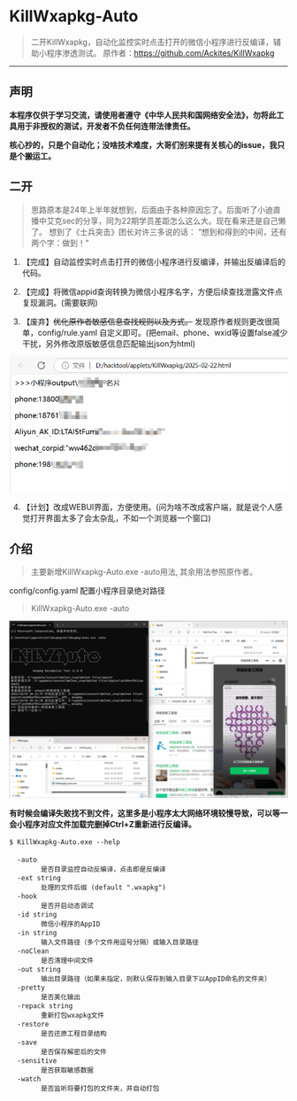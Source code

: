 # KillWxapkg-Auto

> 二开KillWxapkg，自动化监控实时点击打开的微信小程序进行反编译，辅助小程序渗透测试。
> 原作者：https://github.com/Ackites/KillWxapkg


------------------
## 声明

**本程序仅供于学习交流，请使用者遵守《中华人民共和国网络安全法》，勿将此工具用于非授权的测试，开发者不负任何连带法律责任。**

**核心抄的，只是个自动化；没啥技术难度，大哥们别来提有关核心的issue，我只是个搬运工。**

## 二开

> 思路原本是24年上半年就想到，后面由于各种原因忘了。后面听了小迪直播中艾克sec的分享，同为22期学员差距怎么这么大。现在看来还是自己懒了。
> 想到了《士兵突击》团长对许三多说的话：
> “想到和得到的中间，还有两个字：做到！” 

1. 【完成】自动监控实时点击打开的微信小程序进行反编译，并输出反编译后的代码。

2. 【完成】将微信appid查询转换为微信小程序名字，方便后续查找泄露文件点复现漏洞。(需要联网)

3. 【废弃】~~优化原作者敏感信息查找规则以及方式。~~ 发现原作者规则更改很简单，config/rule.yaml 自定义即可。(把email、phone、wxid等设置false减少干扰，另外修改原版敏感信息匹配输出json为html)

![img.png](image/img.png)

4. 【计划】改成WEBUI界面，方便使用。(问为啥不改成客户端，就是说个人感觉打开界面太多了会太杂乱，不如一个浏览器一个窗口)

## 介绍
>主要新增KillWxapkg-Auto.exe -auto用法, 其余用法参照原作者。

config/config.yaml 配置小程序目录绝对路径

> KillWxapkg-Auto.exe -auto

![img_1.png](image%2Fimg_1.png)


**有时候会编译失败找不到文件，这里多是小程序太大网络环境较慢导致，可以等一会小程序对应文件加载完删掉Ctrl+Z重新进行反编译。**
```shell
$ KillWxapkg-Auto.exe --help

  -auto
        是否目录监控自动反编译，点击即是反编译
  -ext string
        处理的文件后缀 (default ".wxapkg")
  -hook
        是否开启动态调试
  -id string
        微信小程序的AppID
  -in string
        输入文件路径（多个文件用逗号分隔）或输入目录路径
  -noClean
        是否清理中间文件
  -out string
        输出目录路径（如果未指定，则默认保存到输入目录下以AppID命名的文件夹）
  -pretty
        是否美化输出
  -repack string
        重新打包wxapkg文件
  -restore
        是否还原工程目录结构
  -save
        是否保存解密后的文件
  -sensitive
        是否获取敏感数据
  -watch
        是否监听将要打包的文件夹，并自动打包
```
